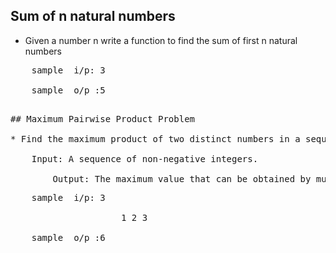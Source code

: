 ##  Sum of n natural numbers

* Given a number n write a function to find the sum of first n natural numbers
<pre>
	sample	i/p: 3<br />
	sample	o/p :5
<pre>

## Maximum Pairwise Product Problem

* Find the maximum product of two distinct numbers in a sequence of non-negative integers.

	Input: A sequence of non-negative integers.<br />
        Output: The maximum value that can be obtained by multiplying two different elements from the sequence.
<pre>
	sample	i/p: 3<br />
                     1 2 3<br />
	sample	o/p :6
